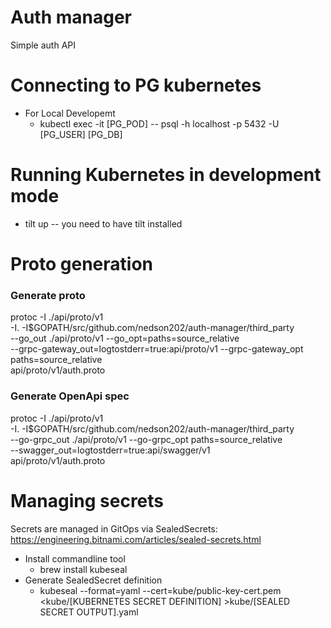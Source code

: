 # Auth manager
Simple auth API

# Connecting to PG kubernetes
* For Local Developemt
  * kubectl exec -it [PG_POD] -- psql -h localhost -p 5432 -U [PG_USER] [PG_DB]

# Running Kubernetes in development mode
* tilt up -- you need to have tilt installed

# Proto generation
### Generate proto
protoc -I ./api/proto/v1 \
    -I. -I$GOPATH/src/github.com/nedson202/auth-manager/third_party \
    --go_out ./api/proto/v1 --go_opt=paths=source_relative \
    --grpc-gateway_out=logtostderr=true:api/proto/v1 --grpc-gateway_opt paths=source_relative \
    api/proto/v1/auth.proto

### Generate OpenApi spec
protoc -I ./api/proto/v1 \
    -I. -I$GOPATH/src/github.com/nedson202/auth-manager/third_party \
    --go-grpc_out ./api/proto/v1 --go-grpc_opt paths=source_relative \
    --swagger_out=logtostderr=true:api/swagger/v1 \
    api/proto/v1/auth.proto

# Managing secrets
Secrets are managed in GitOps via SealedSecrets: https://engineering.bitnami.com/articles/sealed-secrets.html
* Install commandline tool 
  * brew install kubeseal
* Generate SealedSecret definition
  * kubeseal --format=yaml --cert=kube/public-key-cert.pem <kube/[KUBERNETES SECRET DEFINITION] >kube/[SEALED SECRET OUTPUT].yaml
